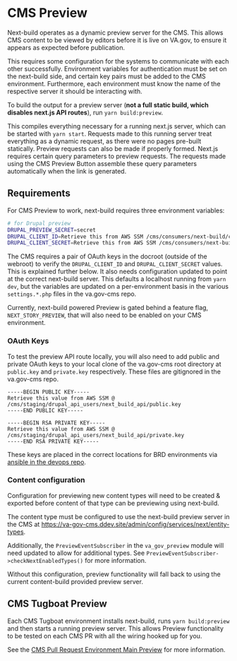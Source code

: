 # CMS Preview

Next-build operates as a dynamic preview server for the CMS. This allows CMS content to be viewed by editors before it is live on VA.gov, to ensure it appears as expected before publication.

This requires some configuration for the systems to communicate with each other successfully. Environment variables for authentication must be set on the next-build side, and certain key pairs must be added to the CMS environment. Furthermore, each environment must know the name of the respective server it should be interacting with.

To build the output for a preview server (**not a full static build, which disables next.js API routes**), run `yarn build:preview`.

This compiles everything necessary for a running next.js server, which can be started with `yarn start`. Requests made to this running server treat everything as a dynamic request, as there were no pages pre-built statically. Preview requests can also be made if properly formed. Next.js requires certain query parameters to preview requests. The requests made using the CMS Preview Button assemble these query parameters automatically when the link is generated.

## Requirements

For CMS Preview to work, next-build requires three environment variables:

```sh
# for Drupal preview
DRUPAL_PREVIEW_SECRET=secret
DRUPAL_CLIENT_ID=Retrieve this from AWS SSM /cms/consumers/next-build/client_id
DRUPAL_CLIENT_SECRET=Retrieve this from AWS SSM /cms/consumers/next-build/client_secret
```

The CMS requires a pair of OAuth keys in the docroot (outside of the webroot) to verify the `DRUPAL_CLIENT_ID` and `DRUPAL_CLIENT_SECRET` values. This is explained further below. It also needs configuration updated to point at the correct next-build server. This defaults a localhost running from `yarn dev`, but the variables are updated on a per-environment basis in the various `settings.*.php` files in the va.gov-cms repo.

Currently, next-build powered Preview is gated behind a feature flag, `NEXT_STORY_PREVIEW`, that will also need to be enabled on your CMS environment.

### OAuth Keys

To test the preview API route locally, you will also need to add public and private OAuth keys to your local clone of the va.gov-cms root directory at `public.key` and `private.key` respectively. These files are gitignored in the va.gov-cms repo.

```
-----BEGIN PUBLIC KEY-----
Retrieve this value from AWS SSM @ /cms/staging/drupal_api_users/next_build_api/public.key
-----END PUBLIC KEY-----
```

```
-----BEGIN RSA PRIVATE KEY-----
Retrieve this value from AWS SSM @ /cms/staging/drupal_api_users/next_build_api/private.key
-----END RSA PRIVATE KEY-----
```

These keys are placed in the correct locations for BRD environments via [ansible in the devops repo](https://github.com/department-of-veterans-affairs/devops/blob/4de7a1cc6063928e2415dc8c80f6578f4d6906dc/ansible/deployment/config/cms-vagov-prod.yml#L179).

### Content configuration

Configuration for previewing new content types will need to be created & exported before content of that type can be previewing using next-build.

The content type must be configured to use the next-build preview server in the CMS at https://va-gov-cms.ddev.site/admin/config/services/next/entity-types.

Additionally, the `PreviewEventSubscriber` in the `va_gov_preview` module will need updated to allow for additional types. See `PreviewEventSubscriber->checkNextEnabledTypes()` for more information.

Without this configuration, preview functionality will fall back to using the current content-build provided preview server.

## CMS Tugboat Preview

Each CMS Tugboat environment installs next-build, runs `yarn build:preview` and then starts a running preview server. This allows Preview functionality to be tested on each CMS PR with all the wiring hooked up for you.

See the [CMS Pull Request Environment Main Preview](https://tugboat.vfs.va.gov/61843ae5690c684ac687095f) for more information.
